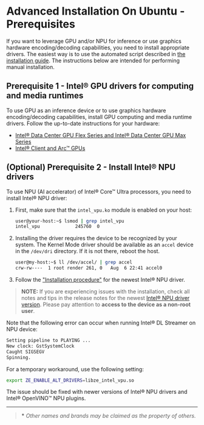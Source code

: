 # Advanced Installation On Ubuntu - Prerequisites

If you want to leverage GPU and/or NPU for inference or use graphics
hardware encoding/decoding capabilities, you need to install
appropriate drivers. The easiest way is to use the automated script described in
[the installation guide](../../get_started/install/install_guide_ubuntu).
The instructions below are intended for performing manual installation.

## Prerequisite 1 - Intel® GPU drivers for computing and media runtimes

To use GPU as an inference device or to use graphics hardware
encoding/decoding capabilities, install GPU computing
and media runtime drivers. Follow the up-to-date instructions
for your hardware:

- [Intel® Data Center GPU Flex Series and Intel® Data Center GPU Max Series](https://dgpu-docs.intel.com/driver/client/overview.html)
- [Intel® Client and Arc™ GPUs](https://dgpu-docs.intel.com/driver/installation.html)

## (Optional) Prerequisite 2 - Install Intel® NPU drivers

To use NPU (AI accelerator) of Intel® Core™ Ultra processors,
you need to install Intel® NPU driver:

1. First, make sure that the `intel_vpu.ko` module is enabled on your host:

   ```bash
   user@your-host:~$ lsmod | grep intel_vpu
   intel_vpu             245760  0
   ```

2. Installing the driver requires the device to be recognized by your
   system. The Kernel Mode driver should be available as
   an `accel` device in the `/dev/dri` directory. If it is not there,
   reboot the host.

   ```bash
   user@my-host:~$ ll /dev/accel/ | grep accel
   crw-rw----  1 root render 261, 0   Aug  6 22:41 accel0
   ```

3. Follow the
   ["Installation procedure"](https://github.com/intel/linux-npu-driver/releases) for
   the newest Intel® NPU driver.

> **NOTE:** If you are experiencing issues with the installation, check all
> notes and tips in the release notes for the newest [Intel® NPU driver
> version](https://github.com/intel/linux-npu-driver/releases). Please
> pay attention to **access to the device as a non-root user**.

Note that the following error can occur when running Intel® DL Streamer on
NPU device:

```bash
Setting pipeline to PLAYING ...
New clock: GstSystemClock
Caught SIGSEGV
Spinning.
```

For a temporary workaround, use the following setting:

```bash
export ZE_ENABLE_ALT_DRIVERS=libze_intel_vpu.so
```

The issue should be fixed with newer versions of Intel® NPU drivers and
Intel® OpenVINO™ NPU plugins.

------------------------------------------------------------------------

> **\*** *Other names and brands may be claimed as the property of
> others.*
